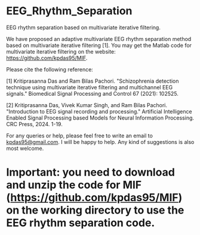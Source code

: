 # EEG_Rhythm_Separation
EEG rhythm separation based on multivariate iterative filtering.

We have proposed an adaptive multivariate EEG rhythm separation method based on multivariate iterative filtering [1]. You may get the Matlab code for multivariate iterative filtering on the website: https://github.com/kpdas95/MIF. 


Please cite the following reference:

[1] Kritiprasanna Das and Ram Bilas Pachori. "Schizophrenia detection technique using multivariate iterative filtering and multichannel EEG signals." Biomedical Signal Processing and Control 67 (2021): 102525.

[2] Kritiprasanna Das, Vivek Kumar Singh, and Ram Bilas Pachori. "Introduction to EEG signal recording and processing." Artificial Intelligence Enabled Signal Processing based Models for Neural Information Processing. CRC Press, 2024. 1-19. 

For any queries or help, please feel free to write an email to kpdas95@gmail.com. I will be happy to help. Any kind of suggestions is also most welcome.


# Important: you need to download and unzip the code for MIF (https://github.com/kpdas95/MIF) on the working directory to use the EEG rhythm separation code.




